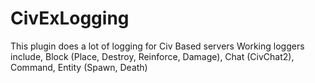 # CivExLogging

This plugin does a lot of logging for Civ Based servers
Working loggers include, Block (Place, Destroy, Reinforce, Damage), Chat (CivChat2), Command, Entity (Spawn, Death)
